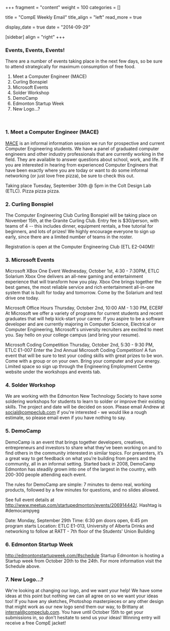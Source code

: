 
+++
fragment = "content"
weight = 100
categories = []

title = "CompE Weekly Email"
title_align = "left"
read_more = true

display_date = true
date = "2014-09-29" 

[sidebar]
  align = "right"
+++
    
### Events, Events, Events!


There are a number of events taking place in the next few days, so be sure to attend strategically for maximum consumption of free food.
1. Meet a Computer Engineer (MACE)
2. Curling Bonspiel
3. Microsoft Events
4. Solder Workshop
5. DemoCamp
6. Edmonton Startup Week
7. New Logo...?
</br >

### 1. Meet a Computer Engineer (MACE)

[MACE](https://www.facebook.com/events/381098752047238/) is an informal information session we run for prospective and current Computer Engineering students. We have a panel of graduated computer engineers and other industry professionals that are currently working in the field. They are available to answer questions about school, work, and life.
If you are interested in hearing from experienced Computer Engineers that have been exactly where you are today or want to do some informal networking (or just love free pizza), be sure to check this out.

Taking place Tuesday, September 30th @ 5pm in the Colt Design Lab (ETLC). Pizza pizza pizza.
</br >

### 2. Curling Bonspiel

The Computer Engineering Club Curling Bonspiel will be taking place on November 15th, at the Granite Curling Club. Entry fee is $30/person, with teams of 4 -- this includes dinner, equipment rentals, a free tutorial for beginners, and lots of prizes! We highly encourage everyone to sign up early, since there are a limited number of teams in the roster.

Registration is open at the Computer Engineering Club (ETL E2-040M)!
</br >

### 3. Microsoft Events

Microsoft XBox One Event
Wednesday, October 1st, 4:30 - 7:30PM, ETLC Solarium
Xbox One delivers an all-new gaming and entertainment experience that will transform how you play. Xbox One brings together the best games, the most reliable service and rich entertainment all-in-one system that is built for today and tomorrow.  Come by the Solarium and test drive one today.

Microsoft Office Hours
Thursday, October 2nd, 10:00 AM - 1:30 PM, ECERF
At Microsoft we offer a variety of programs for current students and recent graduates that will help kick-start your career.  If you aspire to be a software developer and are currently majoring in Computer Science, Electrical or Computer Engineering, Microsoft's university recruiters are excited to meet you. Say hello on your college campus (and bring your resume).

Microsoft Coding Competition
Thursday, October 2nd, 5:30 - 9:30 PM, ETLC E1-007
Enter the 2nd Annual Microsoft Coding Competition!  A fun event that will be sure to test your coding skills with great prizes to be won.  Come with a group or on your own.  Bring your computer and your energy.  Limited space so sign up through the Engineering Employment Centre website under the workshops and events tab.
</br >

### 4. Solder Workshop

We are working with the Edmonton New Technology Society to have some soldering workshops for students to learn to solder or improve their existing skills. The project and date will be decided on soon. Please email Andrew at [social@compeclub.com](mailto:social@compeclub.com?subject=I'm%20interested%20in%20Soldering!)  if you're interested - we would like a rough estimate, so please email even if you have nothing to say.
</br >

### 5. DemoCamp

DemoCamp is an event that brings together developers, creatives, entrepreneurs and investors to share what they’ve been working on and to find others in the community interested in similar topics. For presenters, it’s a great way to get feedback on what you’re building from peers and the community, all in an informal setting. Started back in 2008, DemoCamp Edmonton has steadily grown into one of the largest in the country, with 200-300 people attending each event.

The rules for DemoCamp are simple: 7 minutes to demo real, working products, followed by a few minutes for questions, and no slides allowed.

See full event details at http://www.meetup.com/startupedmonton/events/206914442/. Hashtag is #democampyeg

Date: Monday, September 29th
Time: 6:30 pm doors open, 6:45 pm program starts
Location: ETLC E1-013, University of Alberta
Drinks and networking to follow at RATT - 7th floor of the Students' Union Building
</br >

### 6. Edmonton Startup Week

http://edmontonstartupweek.com/#schedule
Startup Edmonton is hosting a Startup week from October 20th to the 24th. For more information visit the Schedule above.
</br >

### 7. New Logo...?

We're looking at changing our logo, and we want your help! We have some ideas at this point but nothing we can all agree on so we want your ideas too! If you have any sketches, Photoshop masterpieces or any other design that might work as our new logo send them our way, to Brittany at internal@compeclub.com. You have until October 15th to get your submissions in, so don't hesitate to send us your ideas! Winning entry will receive a free CompE jacket!

